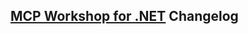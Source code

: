 ## [MCP Workshop for .NET](https://github.com/Azure-Samples/mcp-workshop-dotnet) Changelog

<!-- 
<a name="x.y.z"></a>
# x.y.z (yyyy-mm-dd)

*Features*
* ...

*Bug Fixes*
* ...

*Breaking Changes*
* ... -->

